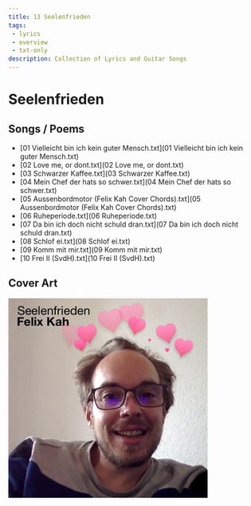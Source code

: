```yaml
---
title: 13 Seelenfrieden
tags: 
 - lyrics
 - overview
 - txt-only
description: Collection of Lyrics and Guitar Songs
---
```


# Seelenfrieden

## Songs / Poems

* [01 Vielleicht bin ich kein guter Mensch.txt](01 Vielleicht bin ich kein guter Mensch.txt)
* [02 Love me, or dont.txt](02 Love me, or dont.txt)
* [03 Schwarzer Kaffee.txt](03 Schwarzer Kaffee.txt)
* [04 Mein Chef der hats so schwer.txt](04 Mein Chef der hats so schwer.txt)
* [05 Aussenbordmotor (Felix Kah Cover Chords).txt](05 Aussenbordmotor (Felix Kah Cover Chords).txt)
* [06 Ruheperiode.txt](06 Ruheperiode.txt)
* [07 Da bin ich doch nicht schuld dran.txt](07 Da bin ich doch nicht schuld dran.txt)
* [08 Schlof ei.txt](08 Schlof ei.txt)
* [09 Komm mit mir.txt](09 Komm mit mir.txt)
* [10 Frei II (SvdH).txt](10 Frei II (SvdH).txt)

## Cover Art

![Cover](cover.jpg)
